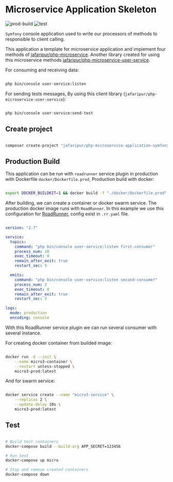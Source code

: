 # Microservice Application Skeleton

![prod-build](https://github.com/jafaripur/php-microservice-application-symfony/actions/workflows/build-prod.yml/badge.svg)
![test](https://github.com/jafaripur/php-microservice-application-symfony/actions/workflows/run-test.yml/badge.svg)

`Symfony` console application used to write our processors of methods to responsible to client calling.

This application a template for microservice application and implement four methods of [jafaripur/php-microservice](https://github.com/jafaripur/php-microservice). Another library created for using this microservice methods [jafaripur/php-microservice-user-service](https://github.com/jafaripur/php-microservice-user-service).

For consuming and receiving data:

```bash

php bin/console user-service:listen

```

For sending tests messages, By using this client library (`jafaripur/php-microservice-user-service`):

```bash

php bin/console user-service:send-test

```

## Create project

```bash

composer create-project "jafaripur/php-microservice-application-symfony dev-master" micro3

```

## Production Build

This application can be run with `roadrunner` service plugin in production with Dockerfile `docker/Dockerfile.prod`, Production build with docker:

```bash

export DOCKER_BUILDKIT=1 && docker build -f "./docker/Dockerfile.prod" -t "micro3-prod:latest" .

```

After building, we can create a container or docker swarm service. The production docker image runs with `RoadRunner`. In this example we use this configuration for [RoadRunner](https://github.com/roadrunner-server/roadrunner), config exist in `.rr.yaml` file.

```yml

version: "2.7"

service:
  topics:
    command: "php bin/console user-service:listen first-consumer"
    process_num: 10
    exec_timeout: 0
    remain_after_exit: true
    restart_sec: 5

  emits:
    command: "php bin/console user-service:listen second-consumer"
    process_num: 2
    exec_timeout: 0
    remain_after_exit: true
    restart_sec: 5

logs:
  mode: production
  encoding: console

```

With this RoadRunner service plugin we can run several consumer with several instance.

For creating docker container from builded image:

```bash

docker run -d --init \
    --name micro3-container \
    --restart unless-stopped \
    micro3-prod:latest

```

And for swarm service:

```bash

docker service create --name "micro3-service" \
    --replicas 2 \
    --update-delay 10s \
    micro3-prod:latest

```

## Test

```bash

# Build test containers
docker-compose build --build-arg APP_SECRET=123456

# Run test
docker-compose up micro

# Stop and remove created containers
docker-compose down

```